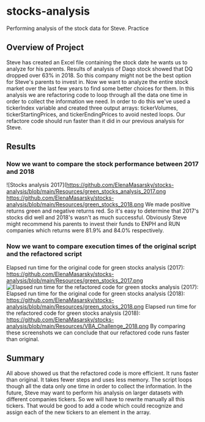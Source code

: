 # stocks-analysis
Performing analysis of the stock data for Steve. 
Practice

## Overview of Project
Steve has created an Excel file containing the stock date he wants us to analyze for his parents.
Results of analysis of Daqo stock showed that DQ dropped over 63% in 2018. So this company might not be 
the best option for Steve's parents to invest in. Now we want to analyze the entire stock market over the last few years to find 
some better choices for them.
In this analysis we are refactoring code to loop through all the data one time in order to collect the information we need. 
In order to do this we've used a tickerIndex variable and created three output arrays: tickerVolumes, tickerStartingPrices, and tickerEndingPrices to avoid nested loops.
Our refactore code should run faster than it did in our previous analysis for Steve.

## Results

### Now we want to compare the stock performance between 2017 and 2018
![Stocks analysis 2017](https://github.com/ElenaMasarsky/stocks-analysis/blob/main/Resources/green_stocks_analysis_2017.png
https://github.com/ElenaMasarsky/stocks-analysis/blob/main/Resources/green_stocks_2018.png
We made positive returns green and negative returns red. So it's easy to determine that 2017's stocks did well and 2018's wasn't as much successful.
Obviously Steve might recommend his parents to invest their funds to ENPH and RUN companies which returns were 81.9% and 84.0% respectively.

### Now we want to compare execution times of the original script and the refactored script
Elapsed run time for the original code for green stocks analysis (2017):
	https://github.com/ElenaMasarsky/stocks-analysis/blob/main/Resources/green_stocks_2017.png
![Elapsed run time for the refactored code for green stocks analysis (2017):](https://github.com/ElenaMasarsky/stocks-analysis/blob/main/Resources/VBA_Challenge_2017.png)
Elapsed run time for the original code for green stocks analysis (2018):
	https://github.com/ElenaMasarsky/stocks-analysis/blob/main/Resources/green_stocks_2018.png
Elapsed run time for the refactored code for green stocks analysis (2018):
	https://github.com/ElenaMasarsky/stocks-analysis/blob/main/Resources/VBA_Challenge_2018.png
By comparing these screenshots we can conclude that our refactored code runs faster than original.

## Summary
All above showed us that the refactored code is more efficient. It runs faster than original.  It takes fewer steps and uses less memory. The script loops though all the data only one time in order to collect the information. 
In the future, Steve may want to perform his analysis on larger datasets with different companies tickers. So we will have to rewrite manually all this tickers. That would be good to add a code which could recognize and assign each of the new tickers to an element in the array. 

